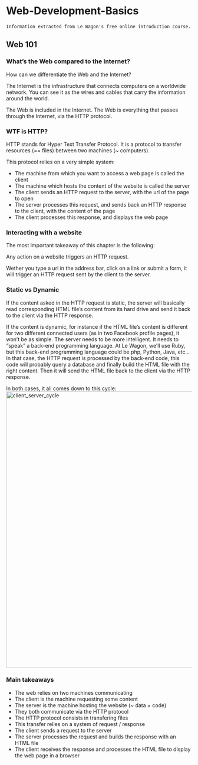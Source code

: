# Web-Development-Basics

```
Information extracted from Le Wagon's free online introduction course.
```

## Web 101
### What’s the Web compared to the Internet?
How can we differentiate the Web and the Internet?

The Internet is the infrastructure that connects computers on a worldwide network. You can see it as the wires and cables that carry the information around the world.

The Web is included in the Internet. The Web is everything that passes through the Internet, via the HTTP protocol.

### WTF is HTTP?
HTTP stands for Hyper Text Transfer Protocol.
It is a protocol to transfer resources (== files) between two machines (~ computers).

This protocol relies on a very simple system:
- The machine from which you want to access a web page is called the client
- The machine which hosts the content of the website is called the server
- The client sends an HTTP request to the server, with the url of the page to open
- The server processes this request, and sends back an HTTP response to the client, with the content of the page
- The client processes this response, and displays the web page

### Interacting with a website
The most important takeaway of this chapter is the following:

Any action on a website triggers an HTTP request.

Wether you type a url in the address bar, click on a link or submit a form, it will trigger an HTTP request sent by the client to the server.

### Static vs Dynamic
If the content asked in the HTTP request is static, the server will basically read corresponding HTML file’s content from its hard drive and send it back to the client via the HTTP response.

If the content is dynamic, for instance if the HTML file’s content is different for two different connected users (as in two Facebook profile pages), it won’t be as simple.
The server needs to be more intelligent. It needs to “speak” a back-end programming language. At Le Wagon, we’ll use Ruby, but this back-end programming language could be php, Python, Java, etc…
In that case, the HTTP request is processed by the back-end code, this code will probably query a database and finally build the HTML file with the right content.
Then it will send the HTML file back to the client via the HTTP response.

In both cases, it all comes down to this cycle:
<img width="749" alt="client_server_cycle" src="https://user-images.githubusercontent.com/25816956/27743051-093d752e-5dbb-11e7-8531-c299a068242c.png">

### Main takeaways
- The web relies on two machines communicating
- The client is the machine requesting some content
- The server is the machine hosting the website (~ data + code)
- They both communicate via the HTTP protocol
- The HTTP protocol consists in transfering files
- This transfer relies on a system of request / response
- The client sends a request to the server
- The server processes the request and builds the response with an HTML file
- The client receives the response and processes the HTML file to display the web page in a browser
